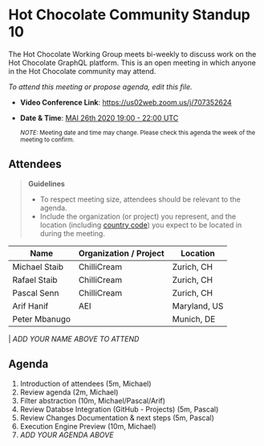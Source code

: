 # Hot Chocolate Community Standup 10

The Hot Chocolate Working Group meets bi-weekly to discuss work on the Hot Chocolate GraphQL platform. This is an open meeting in which anyone in the Hot Chocolate community may attend.

_To attend this meeting or propose agenda, edit this file._

- **Video Conference Link**: 
 https://us02web.zoom.us/j/707352624
- **Date & Time**: [MAI 26th 2020 19:00 - 22:00 UTC](https://www.timeanddate.com/worldclock/meetingdetails.html?year=2020&month=5&day=26&hour=19&min=0&sec=0&p1=268&p2=22&p3=224&p4=240)

  <small>_NOTE:_ Meeting date and time may change. Please check this agenda the week of the meeting to confirm.</small>

## Attendees

> **Guidelines**
>
> - To respect meeting size, attendees should be relevant to the agenda.
> - Include the organization (or project) you represent, and the location (including [country code](https://en.wikipedia.org/wiki/List_of_ISO_3166_country_codes#Current_ISO_3166_country_codes)) you expect to be located in during the meeting.

| Name          | Organization / Project | Location   |
| ------------- | ---------------------- | ---------- |
| Michael Staib | ChilliCream            | Zurich, CH |
| Rafael Staib  | ChilliCream            | Zurich, CH |
| Pascal Senn   | ChilliCream            | Zurich, CH |
| Arif Hanif    | AEI                    | Maryland, US |
| Peter Mbanugo |                        | Munich, DE |

| _ADD YOUR NAME ABOVE TO ATTEND_

## Agenda

1. Introduction of attendees (5m, Michael)
1. Review agenda (2m, Michael)
1. Filter abstraction (10m, Michael/Pascal/Arif)
1. Review Databse Integration (GitHub - Projects) (5m, Pascal)
1. Review Changes Documentation & next steps (5m, Pascal)
1. Execution Engine Preview (10m, Michael)
1. _ADD YOUR AGENDA ABOVE_

